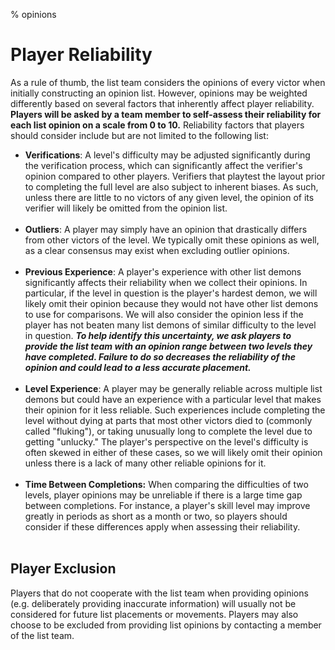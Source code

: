 % opinions

<div class='panel fade js-scroll-anim' data-anim='fade'>

# Player Reliability

As a rule of thumb, the list team considers the opinions of every victor when initially constructing an opinion list. However, opinions may be weighted differently based on several factors that inherently affect player reliability. **Players will be asked by a team member to self-assess their reliability for each list opinion on a scale from 0 to 10.** Reliability factors that players should consider include but are not limited to the following list:

- __**Verifications**__: A level's difficulty may be adjusted significantly during the verification process, which can significantly affect the verifier's opinion compared to other players. Verifiers that playtest the layout prior to completing the full level are also subject to inherent biases. As such, unless there are little to no victors of any given level, the opinion of its verifier will likely be omitted from the opinion list.<br><br>
- __**Outliers**__: A player may simply have an opinion that drastically differs from other victors of the level. We typically omit these opinions as well, as a clear consensus may exist when excluding outlier opinions.<br><br>
- __**Previous Experience**__: A player's experience with other list demons significantly affects their reliability when we collect their opinions. In particular, if the level in question is the player's hardest demon, we will likely omit their opinion because they would not have other list demons to use for comparisons. We will also consider the opinion less if the player has not beaten many list demons of similar difficulty to the level in question. ***To help identify this uncertainty, we ask players to provide the list team with an opinion range between two levels they have completed. Failure to do so decreases the reliability of the opinion and could lead to a less accurate placement.***<br><br>
- __**Level Experience**__: A player may be generally reliable across multiple list demons but could have an experience with a particular level that makes their opinion for it less reliable. Such experiences include completing the level without dying at parts that most other victors died to (commonly called "fluking"), or taking unusually long to complete the level due to getting "unlucky." The player's perspective on the level's difficulty is often skewed in either of these cases, so we will likely omit their opinion unless there is a lack of many other reliable opinions for it. <br><br>
- __**Time Between Completions:**__ When comparing the difficulties of two levels, player opinions may be unreliable if there is a large time gap between completions. For instance, a player's skill level may improve greatly in periods as short as a month or two, so players should consider if these differences apply when assessing their reliability. <br><br>

## Player Exclusion

Players that do not cooperate with the list team when providing opinions (e.g. deliberately providing inaccurate information) will usually not be considered for future list placements or movements. Players may also choose to be excluded from providing list opinions by contacting a member of the list team. 

</div>
